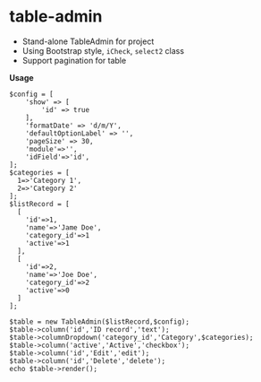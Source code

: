 # table-admin

* Stand-alone TableAdmin for project
* Using Bootstrap style, `iCheck`, `select2` class
* Support pagination for table

**Usage**

```
$config = [
    'show' => [
        'id' => true
    ],
    'formatDate' => 'd/m/Y',
    'defaultOptionLabel' => '',
    'pageSize' => 30,
    'module'=>'',
    'idField'=>'id',
];
$categories = [
  1=>'Category 1',
  2=>'Category 2'
];
$listRecord = [
  [
    'id'=>1,
    'name'=>'Jame Doe',
    'category_id'=>1
    'active'=>1
  ],
  [
    'id'=>2,
    'name'=>'Joe Doe',
    'category_id'=>2
    'active'=>0
  ]
];

$table = new TableAdmin($listRecord,$config);
$table->column('id','ID record','text');
$table->columnDropdown('category_id','Category',$categories);
$table->column('active','Active','checkbox');
$table->column('id','Edit','edit');
$table->column('id','Delete','delete');
echo $table->render();
```
